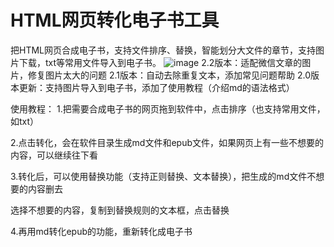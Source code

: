 # HTML网页转化电子书工具
把HTML网页合成电子书，支持文件排序、替换，智能划分大文件的章节，支持图片下载，txt等常用文件导入到电子书。
![image](https://github.com/qiye45/html2epub/assets/138199658/052627d1-336b-4ef2-b456-9d6d57ff2b43)
2.2版本：适配微信文章的图片，修复图片太大的问题
2.1版本：自动去除重复文本，添加常见问题帮助
2.0版本更新：支持图片导入到电子书，添加了使用教程（介绍md的语法格式）

使用教程：
1.把需要合成电子书的网页拖到软件中，点击排序（也支持常用文件，如txt）

2.点击转化，会在软件目录生成md文件和epub文件，如果网页上有一些不想要的内容，可以继续往下看

3.转化后，可以使用替换功能（支持正则替换、文本替换），把生成的md文件不想要的内容删去

选择不想要的内容，复制到替换规则的文本框，点击替换

4.再用md转化epub的功能，重新转化成电子书
